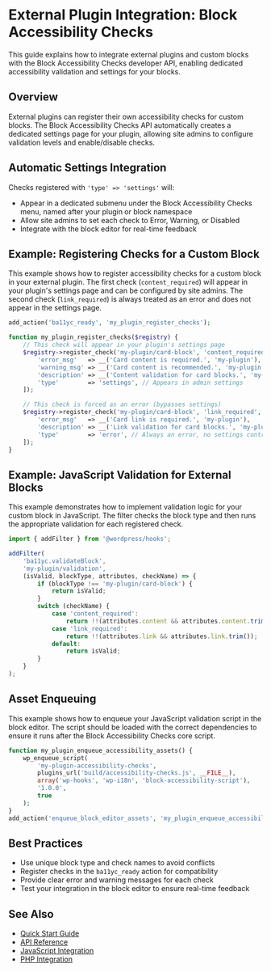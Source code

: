 # External Plugin Integration: Block Accessibility Checks

This guide explains how to integrate external plugins and custom blocks with the Block Accessibility Checks developer API, enabling dedicated accessibility validation and settings for your blocks.

## Overview

External plugins can register their own accessibility checks for custom blocks. The Block Accessibility Checks API automatically creates a dedicated settings page for your plugin, allowing site admins to configure validation levels and enable/disable checks.

## Automatic Settings Integration

Checks registered with `'type' => 'settings'` will:
- Appear in a dedicated submenu under the Block Accessibility Checks menu, named after your plugin or block namespace
- Allow site admins to set each check to Error, Warning, or Disabled
- Integrate with the block editor for real-time feedback


## Example: Registering Checks for a Custom Block

This example shows how to register accessibility checks for a custom block in your external plugin. The first check (`content_required`) will appear in your plugin's settings page and can be configured by site admins. The second check (`link_required`) is always treated as an error and does not appear in the settings page.

```php
add_action('ba11yc_ready', 'my_plugin_register_checks');

function my_plugin_register_checks($registry) {
    // This check will appear in your plugin's settings page
    $registry->register_check('my-plugin/card-block', 'content_required', [
        'error_msg'   => __('Card content is required.', 'my-plugin'),
        'warning_msg' => __('Card content is recommended.', 'my-plugin'),
        'description' => __('Content validation for card blocks.', 'my-plugin'),
        'type'        => 'settings', // Appears in admin settings
    ]);

    // This check is forced as an error (bypasses settings)
    $registry->register_check('my-plugin/card-block', 'link_required', [
        'error_msg'   => __('Card link is required.', 'my-plugin'),
        'description' => __('Link validation for card blocks.', 'my-plugin'),
        'type'        => 'error', // Always an error, no settings control
    ]);
}
```


## Example: JavaScript Validation for External Blocks

This example demonstrates how to implement validation logic for your custom block in JavaScript. The filter checks the block type and then runs the appropriate validation for each registered check.

```javascript
import { addFilter } from '@wordpress/hooks';

addFilter(
    'ba11yc.validateBlock',
    'my-plugin/validation',
    (isValid, blockType, attributes, checkName) => {
        if (blockType !== 'my-plugin/card-block') {
            return isValid;
        }
        switch (checkName) {
            case 'content_required':
                return !!(attributes.content && attributes.content.trim());
            case 'link_required':
                return !!(attributes.link && attributes.link.trim());
            default:
                return isValid;
        }
    }
);
```


## Asset Enqueuing

This example shows how to enqueue your JavaScript validation script in the block editor. The script should be loaded with the correct dependencies to ensure it runs after the Block Accessibility Checks core script.

```php
function my_plugin_enqueue_accessibility_assets() {
    wp_enqueue_script(
        'my-plugin-accessibility-checks',
        plugins_url('build/accessibility-checks.js', __FILE__),
        array('wp-hooks', 'wp-i18n', 'block-accessibility-script'),
        '1.0.0',
        true
    );
}
add_action('enqueue_block_editor_assets', 'my_plugin_enqueue_accessibility_assets');
```

## Best Practices
- Use unique block type and check names to avoid conflicts
- Register checks in the `ba11yc_ready` action for compatibility
- Provide clear error and warning messages for each check
- Test your integration in the block editor to ensure real-time feedback

## See Also
- [Quick Start Guide](./quick-start.md)
- [API Reference](./api-reference.md)
- [JavaScript Integration](./js-integration.md)
- [PHP Integration](./php-integration.md)
